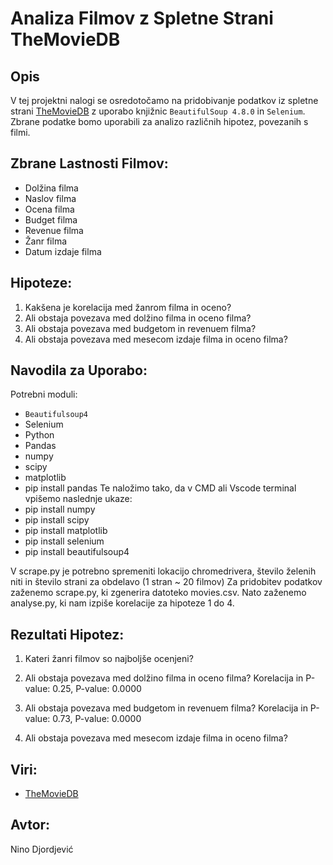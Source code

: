 # **Analiza Filmov z Spletne Strani TheMovieDB**

## **Opis**
V tej projektni nalogi se osredotočamo na pridobivanje podatkov iz spletne strani [TheMovieDB](https://www.themoviedb.org/) z uporabo knjižnic `BeautifulSoup 4.8.0` in `Selenium`. Zbrane podatke bomo uporabili za analizo različnih hipotez, povezanih s filmi.

## **Zbrane Lastnosti Filmov:**
- Dolžina filma
- Naslov filma
- Ocena filma
- Budget filma
- Revenue filma
- Žanr filma
- Datum izdaje filma

## **Hipoteze:**
1. Kakšena je korelacija med žanrom filma in oceno?
2. Ali obstaja povezava med dolžino filma in oceno filma?
3. Ali obstaja povezava med budgetom in revenuem filma?
4. Ali obstaja povezava med mesecom izdaje filma in oceno filma?

## **Navodila za Uporabo:**
Potrebni moduli: 
- `Beautifulsoup4` 
- Selenium 
- Python
- Pandas
- numpy
- scipy
- matplotlib
- pip install pandas
Te naložimo tako, da v CMD ali Vscode terminal vpišemo naslednje ukaze:
- pip install numpy
- pip install scipy
- pip install matplotlib
- pip install selenium
- pip install beautifulsoup4

  
V scrape.py je potrebno spremeniti lokacijo chromedrivera, število želenih niti in število strani za obdelavo (1 stran ~ 20 filmov)
Za pridobitev podatkov zaženemo scrape.py, ki zgenerira datoteko movies.csv.
Nato zaženemo analyse.py, ki nam izpiše korelacije za hipoteze 1 do 4.

## **Rezultati Hipotez:**
1. Kateri žanri filmov so najboljše ocenjeni?
  
2. Ali obstaja povezava med dolžino filma in oceno filma?
  Korelacija in P-value: 0.25, P-value: 0.0000
3. Ali obstaja povezava med budgetom in revenuem filma?
  Korelacija in P-value: 0.73, P-value: 0.0000
4. Ali obstaja povezava med mesecom izdaje filma in oceno filma?
   

## **Viri:**
- [TheMovieDB](https://www.themoviedb.org/)

## **Avtor:**
Nino Djordjević
